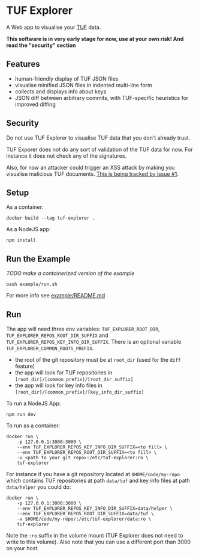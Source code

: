 # TUF Explorer

A Web app to visualise your [TUF](https://theupdateframework.io/) data.

**This software is in very early stage for now, use at your own risk! And read the "security" section**


## Features

* human-friendly display of TUF JSON files
* visualise minified JSON files in indented multi-line form
* collects and displays info about keys
* JSON diff between arbitrary commits, with TUF-specific heuristics for improved diffing


## Security

Do not use TUF Explorer to visualise TUF data that you don't already trust.

TUF Exporer does not do any sort of validation of the TUF data for now. For instance it does not check any of the signatures.

Also, for now an attacker could trigger an XSS attack by making you visualise malicious TUF documents. [This is being tracked by issue #1](https://github.com/DataDog/tuf-explorer/issues/1).


## Setup

As a container:

```
docker build --tag tuf-explorer .
```

As a NodeJS app:

```
npm install
```


## Run the Example

_TODO make a containerized version of the example_

```
bash example/run.sh
```

For more info see [example/README.md](example/README.md)


## Run

The app will need three env variables: `TUF_EXPLORER_ROOT_DIR`, `TUF_EXPLORER_REPOS_ROOT_DIR_SUFFIX` and `TUF_EXPLORER_REPOS_KEY_INFO_DIR_SUFFIX`. There is an optional variable `TUF_EXPLORER_COMMON_ROOTS_PREFIX`.

* the root of the git repository must be at `root_dir` (used for the `diff` feature)
* the app will look for TUF repositories in `[root_dir]/[common_prefix]/[root_dir_suffix]`
* the app will look for key info files in `[root_dir]/[common_prefix]/[key_info_dir_suffix]`

To run a NodeJS App:

```
npm run dev
```

To run as a container:

```
docker run \
    -p 127.0.0.1:3000:3000 \
    --env TUF_EXPLORER_REPOS_KEY_INFO_DIR_SUFFIX=<to fill> \
    --env TUF_EXPLORER_REPOS_ROOT_DIR_SUFFIX=<to fill> \
    -v <path to your git repo>:/etc/tuf-explorer:ro \
    tuf-explorer
```

For instance if you have a git repository located at `$HOME/code/my-repo`
which contains TUF repositories at path `data/tuf` and key info files at path `data/helper`
you could do:

```
docker run \
    -p 127.0.0.1:3000:3000 \
    --env TUF_EXPLORER_REPOS_KEY_INFO_DIR_SUFFIX=data/helper \
    --env TUF_EXPLORER_REPOS_ROOT_DIR_SUFFIX=data/tuf \
    -v $HOME/code/my-repo/:/etc/tuf-explorer/data:ro \
    tuf-explorer
```

Note the `:ro` suffix in the volume mount (TUF Explorer does not need to write to this volume).
Also note that you can use a different port than 3000 on your host.
